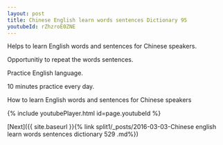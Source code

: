 ```yaml
---
layout: post
title: Chinese English learn words sentences Dictionary 95 
youtubeId: rZhzroE0ZNE
---
```

 
 
Helps to learn English words and sentences for Chinese speakers.

Opportunitiy to repeat the words sentences. 

Practice English language. 
 
10 minutes practice every day. 
 
How to learn English words and sentences for Chinese speakers 
 
{% include youtubePlayer.html id=page.youtubeId %}
 
 
[Next]({{ site.baseurl }}{% link  split1/_posts/2016-03-03-Chinese english learn words sentences dictionary 529 .md%})
 
